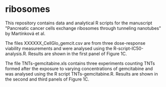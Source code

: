 # ribosomes
This repository contains data and analytical R scripts for the manuscript "Pancreatic cancer cells exchange ribosomes through tunneling nanotubes" by Martínková et al.

The files XXXXXX_CellGlo_gemcit.csv are from three dose-response viability measurements and were analysed using the R-script-IC50-analysis.R. Results are shown in the first panel of Figure 1C.

The file TNTs-gemcitabine.xls contains three experiments counting TNTs formed after the exposure to varying concentrations of gemcitabine and was analysed using the R script TNTs-gemcitabine.R. Results are shown in the second and third panels of Figure 1C.
